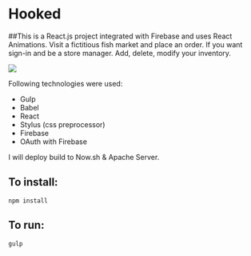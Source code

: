 # Hooked

##This is a React.js project integrated with Firebase and uses React Animations.
Visit a fictitious fish market and place an order. If you want sign-in and be a store manager.  Add, delete, modify your inventory.

![](https://s25.postimg.org/k24imuo2n/ss_2015_08_17_at_4_57_01_PM.png)

Following technologies were used:
<ul>
  <li>Gulp</li>
  <li>Babel</li>
  <li>React</li>
  <li>Stylus (css preprocessor)</li>
  <li>Firebase</li>
  <li>OAuth with Firebase</li>
</ul>

I will deploy build to Now.sh & Apache Server.

## To install:

`npm install`

## To run:

`gulp`
